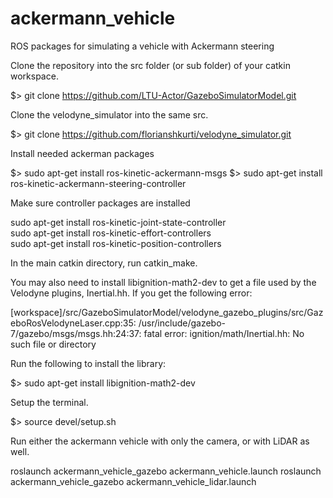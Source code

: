 ackermann_vehicle
=================

ROS packages for simulating a vehicle with Ackermann steering

Clone the repository into the src folder (or sub folder) of your catkin workspace.

$> git clone https://github.com/LTU-Actor/GazeboSimulatorModel.git

Clone the velodyne_simulator into the same src. 

$> git clone https://github.com/florianshkurti/velodyne_simulator.git

Install needed ackerman packages

$> sudo apt-get install ros-kinetic-ackermann-msgs
$> sudo apt-get install ros-kinetic-ackermann-steering-controller

Make sure controller packages are installed

sudo apt-get install ros-kinetic-joint-state-controller  
sudo apt-get install ros-kinetic-effort-controllers  
sudo apt-get install ros-kinetic-position-controllers

In the main catkin directory, run catkin_make.

You may also need to install libignition-math2-dev to get a file used by the Velodyne plugins, Inertial.hh. If you get the following error:

[workspace]/src/GazeboSimulatorModel/velodyne_gazebo_plugins/src/GazeboRosVelodyneLaser.cpp:35:
/usr/include/gazebo-7/gazebo/msgs/msgs.hh:24:37: fatal error: ignition/math/Inertial.hh: No such file or directory

Run the following to install the library: 

$> sudo apt-get install libignition-math2-dev

Setup the terminal.

$> source devel/setup.sh

Run either the ackermann vehicle with only the camera, or with LiDAR as well. 

roslaunch ackermann_vehicle_gazebo ackermann_vehicle.launch
roslaunch ackermann_vehicle_gazebo ackermann_vehicle_lidar.launch


